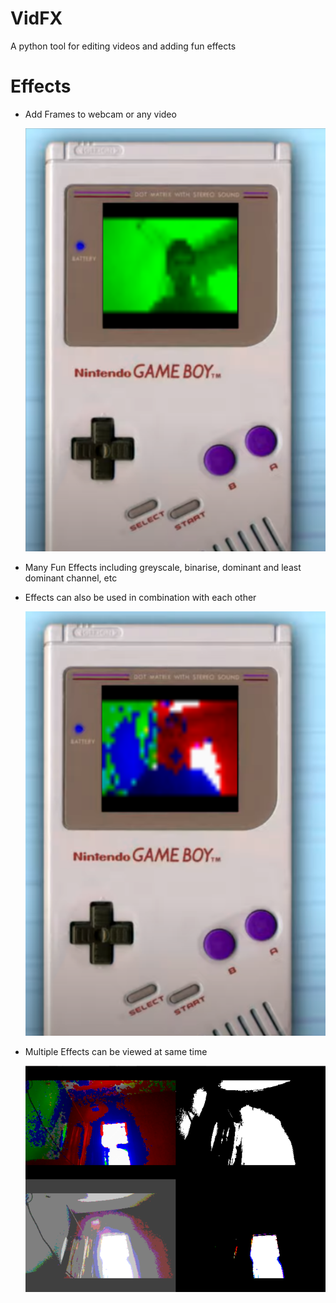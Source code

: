 # VidFX
 A python tool for editing videos and adding fun effects

# Effects
   - Add Frames to webcam or any video

     ![Frame Video Image](GeneratedVisualisations/FrameEffect_1.PNG)

   - Many Fun Effects including greyscale, binarise, dominant and least dominant channel, etc
   
   - Effects can also be used in combination with each other

     ![Combined Effects Video Image](GeneratedVisualisations/EffectCombination_1.PNG)

   - Multiple Effects can be viewed at same time

     ![Multiple Effects Video Image](GeneratedVisualisations/MultipleEffects_1.PNG)
